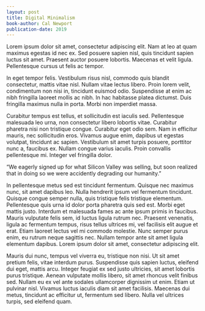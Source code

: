 ```yaml
---
layout: post
title: Digital Minimalism
book-author: Cal Newport
publication-date: 2019
---
```


Lorem ipsum dolor sit amet, consectetur adipiscing elit. Nam at leo at quam maximus egestas id nec ex. Sed posuere sapien nisl, quis tincidunt sapien luctus sit amet. Praesent auctor posuere lobortis. Maecenas et velit ligula. Pellentesque cursus ut felis ac tempor.

In eget tempor felis. Vestibulum risus nisl, commodo quis blandit consectetur, mattis vitae nisl. Nullam vitae lectus libero. Proin lorem velit, condimentum non nisi in, tincidunt euismod odio. Suspendisse at enim ac nibh fringilla laoreet mollis ac nibh. In hac habitasse platea dictumst. Duis fringilla maximus nulla in porta. Morbi non imperdiet massa.

Curabitur tempus est tellus, et sollicitudin est iaculis sed. Pellentesque malesuada leo urna, non consectetur libero lobortis vitae. Curabitur pharetra nisi non tristique congue. Curabitur eget odio sem. Nam in efficitur mauris, nec sollicitudin eros. Vivamus augue enim, dapibus ut egestas volutpat, tincidunt ac sapien. Vestibulum sit amet turpis posuere, porttitor nunc a, faucibus ex. Nullam congue varius iaculis. Proin convallis pellentesque mi. Integer vel fringilla dolor.

<div class='quote'>
“We eagerly signed up for what Silicon Valley was selling, but soon realized that in doing so we were accidently degrading our humanity.”
</div>

In pellentesque metus sed est tincidunt fermentum. Quisque nec maximus nunc, sit amet dapibus leo. Nulla hendrerit ipsum vel fermentum tincidunt. Quisque congue semper nulla, quis tristique felis tristique elementum. Pellentesque quis urna id dolor porta pharetra quis sed est. Morbi eget mattis justo. Interdum et malesuada fames ac ante ipsum primis in faucibus. Mauris vulputate felis sem, id luctus ligula rutrum nec. Praesent venenatis, ligula ac fermentum tempus, risus tellus ultrices mi, vel facilisis elit augue et erat. Etiam laoreet lectus vel mi commodo molestie. Nunc semper purus enim, eu rutrum neque sagittis nec. Nullam tempor ante sit amet ligula elementum dapibus. Lorem ipsum dolor sit amet, consectetur adipiscing elit.

Mauris dui nunc, tempus vel viverra eu, tristique non nisi. Ut sit amet pretium felis, vitae interdum purus. Suspendisse quis sapien luctus, eleifend dui eget, mattis arcu. Integer feugiat ex sed justo ultricies, sit amet lobortis purus tristique. Aenean vulputate mollis libero, sit amet rhoncus velit finibus sed. Nullam eu ex vel ante sodales ullamcorper dignissim ut enim. Etiam ut pulvinar nisl. Vivamus luctus iaculis diam sit amet facilisis. Maecenas dui metus, tincidunt ac efficitur ut, fermentum sed libero. Nulla vel ultrices turpis, sed eleifend quam.
